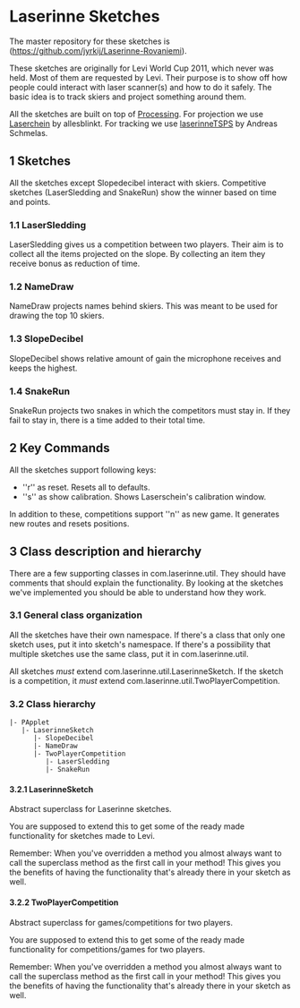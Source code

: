 # Laserinne Sketches

The master repository for these sketches is
(https://github.com/jyrkij/Laserinne-Rovaniemi).

These sketches are originally for Levi World Cup 2011, which never was held.
Most of them are requested by Levi. Their purpose is to show off how people
could interact with laser scanner(s) and how to do it safely. The basic
idea is to track skiers and project something around them.

All the sketches are built on top of [Processing](http://processing.org/). For projection we use
[Laserchein](https://github.com/allesblinkt/Laserschein) by allesblinkt.
For tracking we use
[laserinneTSPS](https://github.com/m9dfukc/laserinneTSPS) by Andreas
Schmelas.

## 1 Sketches

All the sketches except Slopedecibel interact with skiers. Competitive
sketches (LaserSledding and SnakeRun) show the winner based on time and
points.

### 1.1 LaserSledding

LaserSledding gives us a competition between two players. Their aim is to
collect all the items projected on the slope. By collecting an item they
receive bonus as reduction of time.

### 1.2 NameDraw

NameDraw projects names behind skiers. This was meant to be used for
drawing the top 10 skiers.

### 1.3 SlopeDecibel

SlopeDecibel shows relative amount of gain the microphone receives and
keeps the highest.

### 1.4 SnakeRun

SnakeRun projects two snakes in which the competitors must stay in. If they
fail to stay in, there is a time added to their total time.

## 2 Key Commands

All the sketches support following keys:

 - ''r'' as reset. Resets all to defaults.
 - ''s'' as show calibration. Shows Laserschein's calibration window.

In addition to these, competitions support ''n'' as new game. It generates
new routes and resets positions.

## 3 Class description and hierarchy

There are a few supporting classes in com.laserinne.util. They should have
comments that should explain the functionality. By looking at the sketches
we've implemented you should be able to understand how they work.

### 3.1 General class organization

All the sketches have their own namespace. If there's a class that only one
sketch uses, put it into sketch's namespace. If there's a possibility that
multiple sketches use the same class, put it in com.laserinne.util.

All sketches *must* extend com.laserinne.util.LaserinneSketch. If the
sketch is a competition, it *must* extend
com.laserinne.util.TwoPlayerCompetition.

### 3.2 Class hierarchy

    |- PApplet
       |- LaserinneSketch
          |- SlopeDecibel
          |- NameDraw
          |- TwoPlayerCompetition
             |- LaserSledding
             |- SnakeRun

#### 3.2.1 LaserinneSketch

Abstract superclass for Laserinne sketches.

You are supposed to extend this to get some of the ready made functionality
for sketches made to Levi.

Remember: When you've overridden a method you almost always want to call the
superclass method as the first call in your method! This gives you the
benefits of having the functionality that's already there in your sketch as
well.

#### 3.2.2 TwoPlayerCompetition

Abstract superclass for games/competitions for two players.

You are supposed to extend this to get some of the ready made functionality
for competitions/games for two players.

Remember: When you've overridden a method you almost always want to call the
superclass method as the first call in your method! This gives you the
benefits of having the functionality that's already there in your sketch as
well.

